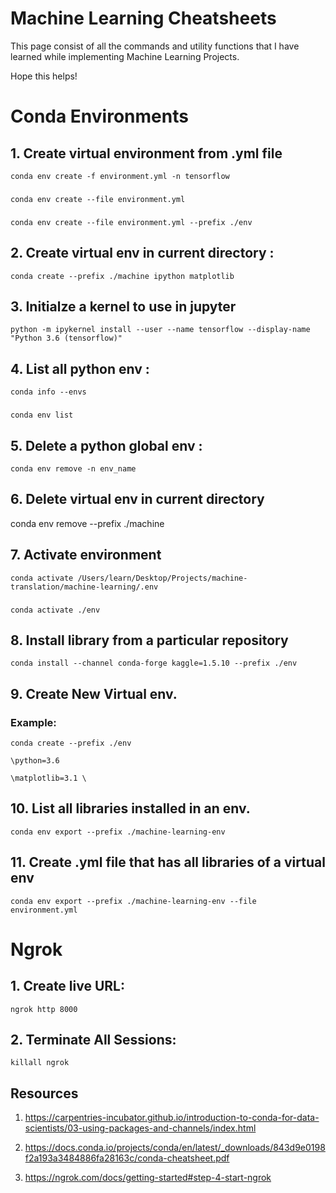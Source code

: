 
# Machine Learning Cheatsheets

  

This page consist of all the commands and utility functions that I have learned while implementing Machine Learning Projects.

Hope this helps!

  
  

# Conda Environments

  

## 1. **Create virtual environment from .yml file**

  

    conda env create -f environment.yml -n tensorflow

###

    conda env create --file environment.yml

###

    conda env create --file environment.yml --prefix ./env

  

## 2. **Create virtual env in current directory :**

  

    conda create --prefix ./machine ipython matplotlib

  

## 3. **Initialze a kernel to use in jupyter**

  

    python -m ipykernel install --user --name tensorflow --display-name "Python 3.6 (tensorflow)"

  

## 4. **List all python env :**

  

    conda info --envs

###

    conda env list

  

## 5. **Delete a python global env :**

  

    conda env remove -n env_name

  

## 6. **Delete virtual env in current directory**

  

conda env remove --prefix ./machine

  

## 7. **Activate environment**

  

    conda activate /Users/learn/Desktop/Projects/machine-translation/machine-learning/.env

###
  

    conda activate ./env

  

## 8. **Install library from a particular repository**

  

    conda install --channel conda-forge kaggle=1.5.10 --prefix ./env

  

  

## 9. **Create New Virtual env.**

  

### **Example:**

  

    conda create --prefix ./env
    
    \python=3.6
    
    \matplotlib=3.1 \

  

## 10. **List all libraries installed in an env.**

  

    conda env export --prefix ./machine-learning-env

  

## 11. **Create .yml file that has all libraries of a virtual env**

  

    conda env export --prefix ./machine-learning-env --file environment.yml

  

# Ngrok

## 1. Create live URL:

    ngrok http 8000
    
## 2. Terminate All Sessions:

    killall ngrok



  

## Resources

  

1. https://carpentries-incubator.github.io/introduction-to-conda-for-data-scientists/03-using-packages-and-channels/index.html

2. https://docs.conda.io/projects/conda/en/latest/_downloads/843d9e0198f2a193a3484886fa28163c/conda-cheatsheet.pdf

3. https://ngrok.com/docs/getting-started#step-4-start-ngrok













